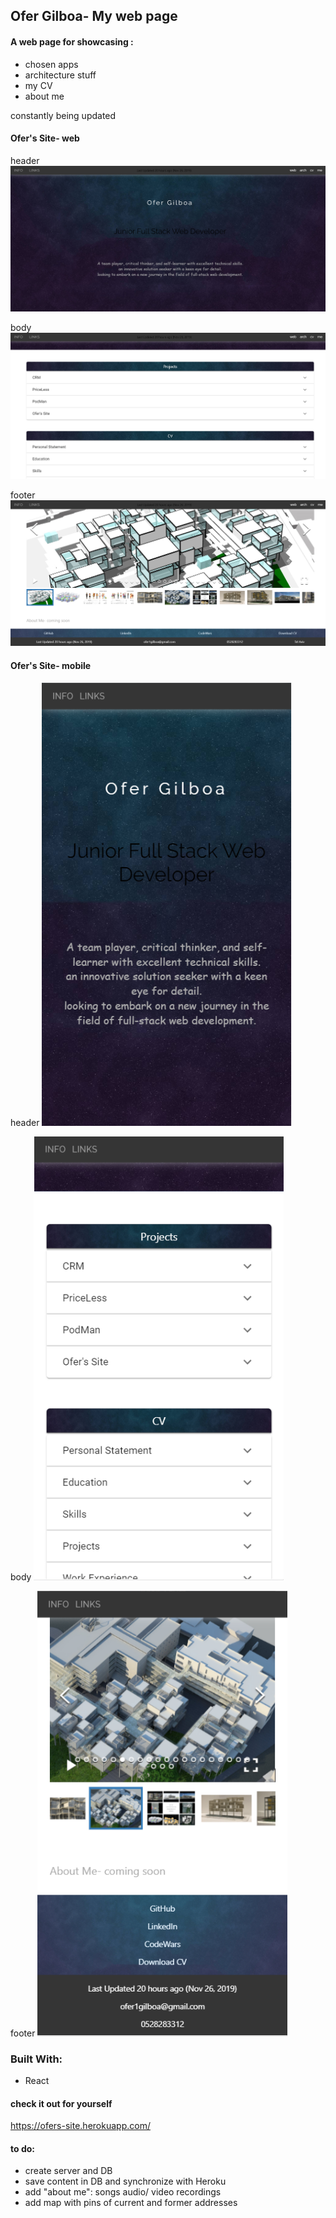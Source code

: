 ## Ofer Gilboa- My web page 
 
#### A web page for showcasing :
- chosen apps
- architecture stuff  
- my CV
- about me

constantly being updated 


#### Ofer's Site- web

header
 <img src="src/img/OfersSite/header.PNG" boarder="5px black" title="Ofer's Site">

body
 <img src="src/img/OfersSite/body.PNG" boarder="5" title="Ofer's Site">


footer
 <img src="src/img/OfersSite/ZBar.PNG" boarder="5" title="Ofer's Site">



#### Ofer's Site- mobile

header
 <img src="src/img/OfersSite/headerM.PNG" boarder="5" width="400" title="Ofer's Site">

body
 <img src="src/img/OfersSite/bodyM.PNG" boarder="5" width="400" title="Ofer's Site">

footer
 <img src="src/img/OfersSite/ZBarM.PNG" boarder="5" width="400" title="Ofer's Site">





### Built With:
- React


#### check it out for yourself 
 https://ofers-site.herokuapp.com/


#### to do:
- create server and DB
- save content in DB and synchronize with Heroku
- add "about me": songs audio/ video recordings
- add map with pins of current and former addresses
